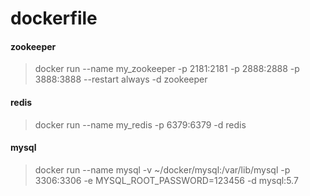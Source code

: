 # dockerfile


#### zookeeper

> docker run --name my_zookeeper -p 2181:2181 -p 2888:2888  -p 3888:3888 --restart always -d zookeeper

#### redis

> docker run --name my_redis -p 6379:6379 -d redis


#### mysql

> docker run --name mysql -v ~/docker/mysql:/var/lib/mysql -p 3306:3306 -e MYSQL_ROOT_PASSWORD=123456 -d mysql:5.7
